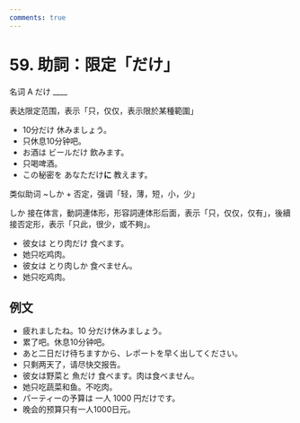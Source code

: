 ```yaml
---
comments: true
---
```


# 59. 助詞：限定「だけ」

名词 A だけ ____

表达限定范围，表示「只，仅仅，表示限於某種範圍」

- 10分だけ 休みましょう。
- 只休息10分钟吧。
- お酒は ビールだけ 飲みます。
- 只喝啤酒。
- この秘密を あなただけ**に** 教えます。

类似助词 ~しか + 否定，强调「轻，薄，短，小，少」

しか 接在体言，動詞連体形，形容詞連体形后面，表示「只，仅仅，仅有」，後續接否定形，表示「只此，很少，或不夠」。

- 彼女は とり肉だけ 食べます。
- 她只吃鸡肉。
- 彼女は とり肉しか 食べません。
- 她只吃鸡肉。

## 例文

- 疲れましたね。10 分だけ休みましょう。
- 累了吧。休息10分钟吧。
- あと二日だけ待ちますから、レポートを早く出してください。
- 只剩两天了，请尽快交报告。
- 彼女は野菜と 魚だけ 食べます。肉は食べません。
- 她只吃蔬菜和鱼。不吃肉。
- パーティーの予算は 一人 1000 円だけです。
- 晚会的预算只有一人1000日元。


